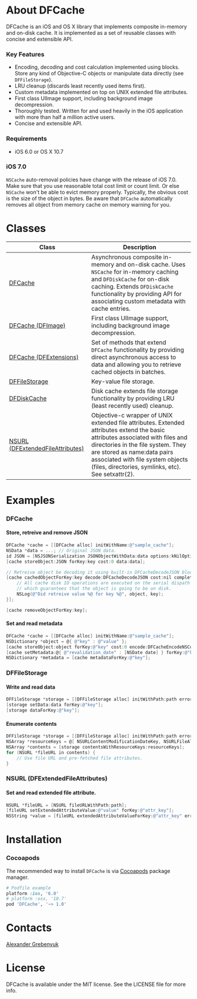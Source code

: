 # About DFCache

DFCache is an iOS and OS X library that implements composite in-memory and on-disk cache. It is implemented as a set of reusable classes with concise and extensible API.

### Key Features
 - Encoding, decoding and cost calculation implemented using blocks. Store any kind of Objective-C objects or manipulate data directly (see `DFFileStorage`).
 - LRU cleanup (discards least recently used items first).
 - Custom metadata implemented on top on UNIX extended file attributes.
 - First class UIImage support, including background image decompression.
 - Thoroughly tested. Written for and used heavily in the iOS application with more than half a million active users.
 - Concise and extensible API.

### Requirements
- iOS 6.0 or OS X 10.7

### iOS 7.0
`NSCache` auto-removal policies have change with the release of iOS 7.0. Make sure that you use reasonable total cost limit or count limit. Or else `NSCache` won't be able to evict memory properly. Typically, the obvious cost is the size of the object in bytes. Be aware that `DFCache` automatically removes all object from memory cache on memory warning for you.

# Classes
|Class|Description|
|---------|---------|
|[DFCache](https://github.com/kean/DFCache/blob/master/DFCache/DFCache.h)|Asynchronous composite in-memory and on-disk cache. Uses `NSCache` for in-memory caching and `DFDiskCache` for on-disk caching. Extends `DFDiskCache` functionality by providing API for associating custom metadata with cache entries.|
|[DFCache (DFImage)](https://github.com/kean/DFCache/blob/master/DFCache/DFCache%2BDFUIImage.h)|First class UIImage support, including background image decompression.|
|[DFCache (DFExtensions)](https://github.com/kean/DFCache/blob/master/DFCache/DFCache%2BDFExtensions.h)|Set of methods that extend `DFCache` functionality by providing direct asynchronous access to data and allowing you to retrieve cached objects in batches.|
|[DFFileStorage](https://github.com/kean/DFCache/blob/master/DFCache/Key-Value%20File%20Storage/DFFileStorage.h)|Key-value file storage.|
|[DFDiskCache](https://github.com/kean/DFCache/blob/master/DFCache/DFDiskCache.h)|Disk cache extends file storage functionality by providing LRU (least recently used) cleanup.|
|[NSURL (DFExtendedFileAttributes)](https://github.com/kean/DFCache/blob/master/DFCache/Extended%20File%20Attributes/NSURL%2BDFExtendedFileAttributes.h)|Objective-c wrapper of UNIX extended file attributes. Extended attributes extend the basic attributes associated with files and directories in the file system. They are stored as name:data pairs associated with file system objects (files, directories, symlinks, etc). See setxattr(2).|

# Examples

### DFCache

#### Store, retreive and remove JSON
```objective-c
DFCache *cache = [[DFCache alloc] initWithName:@"sample_cache"];
NSData *data = ...; // Original JSON data.
id JSON = [NSJSONSerialization JSONObjectWithData:data options:kNilOptions error:nil];
[cache storeObject:JSON forKey:key cost:0 data:data];

// Retreive object be decoding it using built-in DFCacheDecodeJSON block.
[cache cachedObjectForKey:key decode:DFCacheDecodeJSON cost:nil completion:^(id object) {
    // All cache disk IO operations are executed on the serial dispath queue
    // which guarantees that the object is going to be on disk.
    NSLog(@"Did retreive value %@ for key %@", object, key);
}];

[cache removeObjectForKey:key];
```

#### Set and read metadata
```objective-c
DFCache *cache = [[DFCache alloc] initWithName:@"sample_cache"];
NSDictionary *object = @{ @"key" : @"value" };
[cache storeObject:object forKey:@"key" cost:0 encode:DFCacheEncodeNSCoding];
[cache setMetadata:@{ @"revalidation_date" : [NSDate date] } forKey:@"key"];
NSDictionary *metadata = [cache metadataForKey:@"key"];
```

### DFFileStorage

#### Write and read data
```objective-c
DFFileStorage *storage = [[DFFileStorage alloc] initWithPath:path error:nil];
[storage setData:data forKey:@"key"];
[storage dataForKey:@"key"];
```

#### Enumerate contents
```objective-c
DFFileStorage *storage = [[DFFileStorage alloc] initWithPath:path error:nil];
NSArray *resourceKeys = @[ NSURLContentModificationDateKey, NSURLFileAllocatedSizeKey ];
NSArray *contents = [storage contentsWithResourceKeys:resourceKeys];
for (NSURL *fileURL in contents) {
    // Use file URL and pre-fetched file attributes. 
}
```

### NSURL (DFExtendedFileAttributes)

#### Set and read extended file attribute.
```objective-c
NSURL *fileURL = [NSURL fileURLWithPath:path];
[fileURL setExtendedAttributeValue:@"value" forKey:@"attr_key"];
NSString *value = [fileURL extendedAttributeValueForKey:@"attr_key" error:NULL];
```

# Installation

### Cocoapods
The recommended way to install `DFCache` is via [Cocoapods](http://cocoapods.org) package manager.
```ruby
# Podfile example
platform :ios, '6.0'
# platform :osx, '10.7'
pod 'DFCache', '~> 1.0'
```

# Contacts
[Alexander Grebenyuk](https://github.com/kean)

# License
DFCache is available under the MIT license. See the LICENSE file for more info.
